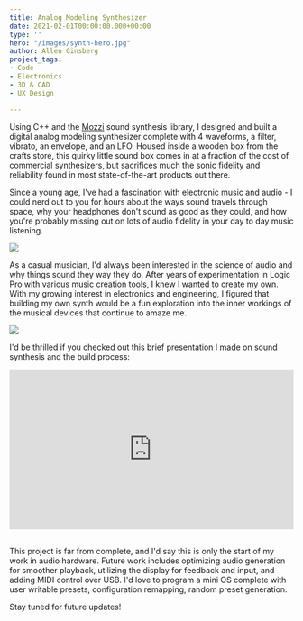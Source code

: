 ```yaml
---
title: Analog Modeling Synthesizer
date: 2021-02-01T00:00:00.000+00:00
type: ''
hero: "/images/synth-hero.jpg"
author: Allen Ginsberg
project_tags:
- Code
- Electronics
- 3D & CAD
- UX Design

---
```

Using C++ and the [Mozzi](https://sensorium.github.io/Mozzi/) sound synthesis library, I designed and built a digital analog modeling synthesizer complete with 4 waveforms, a filter, vibrato, an envelope, and an LFO. Housed inside a wooden box from the crafts store, this quirky little sound box comes in at a fraction of the cost of commercial synthesizers, but sacrifices much the sonic fidelity and reliability found in most state-of-the-art products out there.

Since a young age, I've had a fascination with electronic music and audio - I could nerd out to you for hours about the ways sound travels through space, why your headphones don't sound as good as they could, and how you're probably missing out on lots of audio fidelity in your day to day music listening.

![](/images/synth-1-s-copy.jpg)

As a casual musician, I'd always been interested in the science of audio and why things sound they way they do. After years of experimentation in Logic Pro with various music creation tools, I knew I wanted to create my own. With my growing interest in electronics and engineering, I figured that building my own synth would be a fun exploration into the inner workings of the musical devices that continue to amaze me.

![](/images/synth-2.jpg)

I'd be thrilled if you checked out this brief presentation I made on sound synthesis and the build process:

<div>
<div style="position:relative;padding-top:56.25%;">
<iframe src="https://docs.google.com/presentation/d/e/2PACX-1vS-mpK0e4ZErw582ndguATDY4TfpFGlfao0bSU5eKwLv8crZvyeopRxYaiwYD1IpnGmK8W1GwCS8Qkl/embed?start=true&loop=true&delayms=5000" frameborder="0" allowfullscreen
style="position:absolute;top:0;left:0;width:100%;height:100%;"></iframe>
</div>
</div>
<br>

This project is far from complete, and I'd say this is only the start of my work in audio hardware. Future work includes optimizing audio generation for smoother playback, utilizing the display for feedback and input, and adding MIDI control over USB. I'd love to program a mini OS complete with user writable presets, configuration remapping, random preset generation.

Stay tuned for future updates!